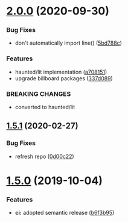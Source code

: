 # [2.0.0](https://github.com/Neovici/cosmoz-charts/compare/v1.5.1...v2.0.0) (2020-09-30)


### Bug Fixes

* don't automatically import line() ([5bd788c](https://github.com/Neovici/cosmoz-charts/commit/5bd788cbbfb309c7be73e22465f591c5292acb7e))


### Features

* haunted/lit implementation ([a708151](https://github.com/Neovici/cosmoz-charts/commit/a70815121c53ce18b170bdd3082ca59b8e5ab00b))
* upgrade billboard packages ([337d089](https://github.com/Neovici/cosmoz-charts/commit/337d089ade6c4933372d0d5a24b57f0c91566843))


### BREAKING CHANGES

* converted to haunted/lit

## [1.5.1](https://github.com/Neovici/cosmoz-charts/compare/v1.5.0...v1.5.1) (2020-02-27)


### Bug Fixes

* refresh repo ([0d00c22](https://github.com/Neovici/cosmoz-charts/commit/0d00c2250f97594a31cbfebf5244b4f40a2bc884))

# [1.5.0](https://github.com/Neovici/cosmoz-charts/compare/v1.4.0...v1.5.0) (2019-10-04)


### Features

* **ci:** adopted semantic release ([b6f3b95](https://github.com/Neovici/cosmoz-charts/commit/b6f3b95))
